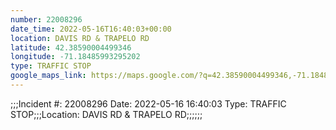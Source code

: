 ```yaml
---
number: 22008296
date_time: 2022-05-16T16:40:03+00:00
location: DAVIS RD & TRAPELO RD
latitude: 42.38590004499346
longitude: -71.18485993295202
type: TRAFFIC STOP
google_maps_link: https://maps.google.com/?q=42.38590004499346,-71.18485993295202
---
```


;;;Incident #: 22008296  Date: 2022-05-16 16:40:03   Type: TRAFFIC STOP;;;Location: DAVIS RD & TRAPELO RD;;;;;;
